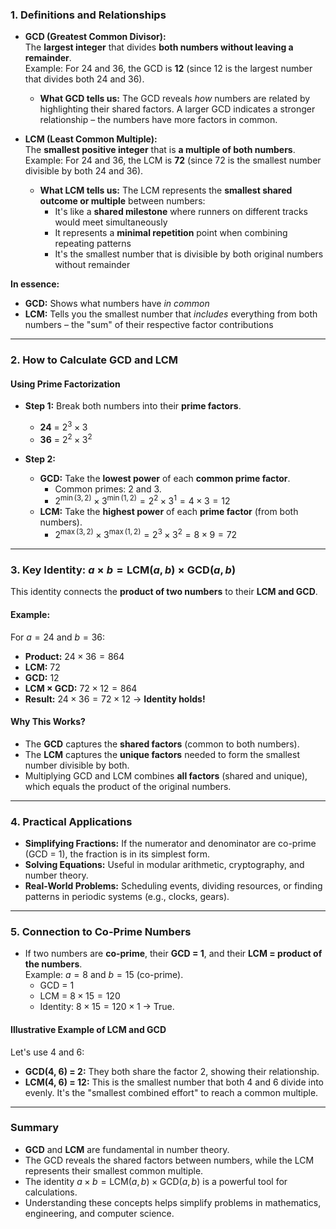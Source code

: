 ### **1. Definitions and Relationships**  
- **GCD (Greatest Common Divisor):**  
    The **largest integer** that divides **both numbers without leaving a remainder**.  
    Example: For 24 and 36, the GCD is **12** (since 12 is the largest number that divides both 24 and 36).
    - **What GCD tells us:** The GCD reveals *how* numbers are related by highlighting their shared factors. A larger GCD indicates a stronger relationship – the numbers have more factors in common.

- **LCM (Least Common Multiple):**  
    The **smallest positive integer** that is **a multiple of both numbers**.  
    Example: For 24 and 36, the LCM is **72** (since 72 is the smallest number divisible by both 24 and 36).
    - **What LCM tells us:** The LCM represents the **smallest shared outcome or multiple** between numbers:
        - It's like a **shared milestone** where runners on different tracks would meet simultaneously
        - It represents a **minimal repetition** point when combining repeating patterns
        - It's the smallest number that is divisible by both original numbers without remainder

**In essence:**
* **GCD:** Shows what numbers have *in common*
* **LCM:** Tells you the smallest number that *includes* everything from both numbers – the "sum" of their respective factor contributions

---

### **2. How to Calculate GCD and LCM**  
#### **Using Prime Factorization**  
- **Step 1:** Break both numbers into their **prime factors**.  
    - **24** = $2^3 \times 3$  
    - **36** = $2^2 \times 3^2$  

- **Step 2:**  
    - **GCD:** Take the **lowest power** of each **common prime factor**.  
        - Common primes: $2$ and $3$.  
        - $2^{\min(3,2)} \times 3^{\min(1,2)} = 2^2 \times 3^1 = 4 \times 3 = 12$  
    - **LCM:** Take the **highest power** of each **prime factor** (from both numbers).  
        - $2^{\max(3,2)} \times 3^{\max(1,2)} = 2^3 \times 3^2 = 8 \times 9 = 72$  

---

### **3. Key Identity: $a \times b = \text{LCM}(a, b) \times \text{GCD}(a, b)$**  
This identity connects the **product of two numbers** to their **LCM and GCD**.  

#### **Example:**  
For $a = 24$ and $b = 36$:  
- **Product:** $24 \times 36 = 864$  
- **LCM:** 72  
- **GCD:** 12  
- **LCM × GCD:** $72 \times 12 = 864$  
- **Result:** $24 \times 36 = 72 \times 12$ → **Identity holds!**  

#### **Why This Works?**  
- The **GCD** captures the **shared factors** (common to both numbers).  
- The **LCM** captures the **unique factors** needed to form the smallest number divisible by both.  
- Multiplying GCD and LCM combines **all factors** (shared and unique), which equals the product of the original numbers.  

---

### **4. Practical Applications**  
- **Simplifying Fractions:** If the numerator and denominator are co-prime (GCD = 1), the fraction is in its simplest form.  
- **Solving Equations:** Useful in modular arithmetic, cryptography, and number theory.  
- **Real-World Problems:** Scheduling events, dividing resources, or finding patterns in periodic systems (e.g., clocks, gears).  

---

### **5. Connection to Co-Prime Numbers**  
- If two numbers are **co-prime**, their **GCD = 1**, and their **LCM = product of the numbers**.  
    Example: $a = 8$ and $b = 15$ (co-prime).  
    - GCD = 1  
    - LCM = $8 \times 15 = 120$  
    - Identity: $8 \times 15 = 120 \times 1$ → True.  

#### **Illustrative Example of LCM and GCD**
Let's use 4 and 6:
- **GCD(4, 6) = 2:** They both share the factor 2, showing their relationship.
- **LCM(4, 6) = 12:** This is the smallest number that both 4 and 6 divide into evenly. It's the "smallest combined effort" to reach a common multiple.

---

### **Summary**  
- **GCD** and **LCM** are fundamental in number theory.
- The GCD reveals the shared factors between numbers, while the LCM represents their smallest common multiple.
- The identity $a \times b = \text{LCM}(a, b) \times \text{GCD}(a, b)$ is a powerful tool for calculations.  
- Understanding these concepts helps simplify problems in mathematics, engineering, and computer science.

